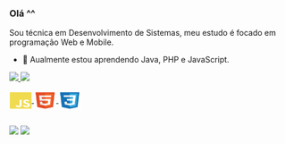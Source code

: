 ### Olá ^^
Sou técnica em Desenvolvimento de Sistemas, meu estudo é focado em programação Web e Mobile.

- 🌱 Aualmente estou aprendendo Java, PHP e JavaScript.
<!--
- 🔭 I’m currently working on ...
- 🌱 I’m currently learning ...
- 👯 I’m looking to collaborate on ...
- 🤔 I’m looking for help with ...
- 💬 Ask me about ...
- 📫 How to reach me: ...
- 😄 Pronouns: ...
- ⚡ Fun fact: ...
-->

 <div>
  <a href="https://github.com/mylenalena">
  <img height="180em" src="https://github-readme-stats.vercel.app/api?username=mylenavitoriano&show_icons=true&theme=dracula&include_all_commits=true&count_private=true"/>
  <img height="180em" src="https://github-readme-stats.vercel.app/api/top-langs/?username=mylenavitoriano&layout=compact&langs_count=7&theme=dracula"/>
</div>
<div style="display: inline_block"><br>
  <img align="center" alt="My-Js" height="30" width="40" src="https://raw.githubusercontent.com/devicons/devicon/master/icons/javascript/javascript-plain.svg">
  <img align="center" alt="My-HTML" height="30" width="40" src="https://raw.githubusercontent.com/devicons/devicon/master/icons/html5/html5-original.svg">
  <img align="center" alt="My-CSS" height="30" width="40" src="https://raw.githubusercontent.com/devicons/devicon/master/icons/css3/css3-original.svg">
  <!--<img align="center" alt="My-Ts" height="30" width="40" src="https://raw.githubusercontent.com/devicons/devicon/master/icons/typescript/typescript-plain.svg">
  <img align="center" alt="My-React" height="30" width="40" src="https://raw.githubusercontent.com/devicons/devicon/master/icons/react/react-original.svg">
  <img align="center" alt="My-Python" height="30" width="40" src="https://raw.githubusercontent.com/devicons/devicon/master/icons/python/python-original.svg">
  <img align="center" alt="My-Csharp" height="30" width="40" src="https://raw.githubusercontent.com/devicons/devicon/master/icons/csharp/csharp-original.svg">-->
</div>
  
  ##
<div>
  <!--<a href="https://instagram.com/rafaballerini" target="_blank"><img src="https://img.shields.io/badge/-Instagram-%23E4405F?style=for-the-badge&logo=instagram&logoColor=white" target="_blank"></a>
 	<a href="https://www.twitch.tv/rafaballerinii" target="_blank"><img src="https://img.shields.io/badge/Twitch-9146FF?style=for-the-badge&logo=twitch&logoColor=white" target="_blank"></a>-->
 <a href="https://www.linkedin.com/in/mylenavitoriano/" target="_blank"><img src="https://img.shields.io/badge/-LinkedIn-%230077B5?style=for-the-badge&logo=linkedin&logoColor=white" target="_blank"></a>
 <a href = "mailto:mylenabarbosa08@gmail.com"><img src="https://img.shields.io/badge/-Gmail-%23333?style=for-the-badge&logo=gmail&logoColor=white" target="_blank"></a>
   
</div
